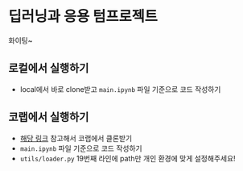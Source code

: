# 딥러닝과 응용 텀프로젝트

화이팅~

## 로컬에서 실행하기

- local에서 바로 clone받고 `main.ipynb` 파일 기준으로 코드 작성하기

## 코랩에서 실행하기

- [해당 링크](https://velog.io/@yookyungkho/Tip2.-colab%EC%97%90%EC%84%9C-github-%EC%86%8C%EC%8A%A4%EC%BD%94%EB%93%9C-%ED%81%B4%EB%A1%A0%ED%95%98%EA%B8%B0) 참고해서 코랩에서 클론받기
- `main.ipynb` 파일 기준으로 코드 작성하기
- `utils/loader.py` 19번째 라인에 path만 개인 환경에 맞게 설정해주세요!
